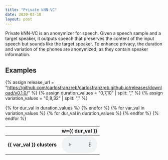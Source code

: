 ```yaml
---
title: "Private kNN-VC"
date: 2020-03-18
layout: post
---
```


Private kNN-VC is an anonymizer for speech.
Given a speech sample and a target speaker, it outputs speech that preserves the content of the input speech but sounds like the target speaker.
To enhance privacy, the duration and variation of the phones are anonymized, as they contain speaker information.

## Examples

{% assign release_url = "https://github.com/carlosfranzreb/carlosfranzreb.github.io/releases/download/v0.1.0/" %}
{% assign duration_values = "0,7,10" | split: "," %}
{% assign variation_values = "0,8,32" | split: "," %}

<table>
    <thead>
        <tr>
            <th></th>
            {% for dur_val in duration_values %}
                <th>w={{ dur_val }}</th>
            {% endfor %}
        </tr>
    </thead>
    <tbody>
        {% for var_val in variation_values %}
            <tr>
                <td><b>{{ var_val }} clusters</b></td>
                {% for dur_val in duration_values %}
                    <td>
                        <audio controls preload style="width:100%;">
                            <source src="{{ release_url }}{{ dur_val }}-{{ var_val }}_1089-134686-0000_0.flac" type="audio/flac">
                        </audio>
                    </td>
                {% endfor %}
            </tr>
        {% endfor %}
    </tbody>
</table>